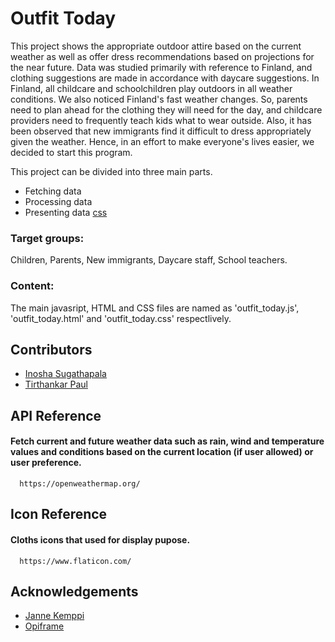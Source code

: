 # Outfit Today

This project shows the appropriate outdoor attire based on the current weather as well as offer dress recommendations based on projections for the near future. Data was studied primarily with reference to Finland, and clothing suggestions are made in accordance with daycare suggestions.  In Finland, all childcare and schoolchildren play outdoors in all weather conditions. We also noticed Finland's fast weather changes. So, parents need to plan ahead for the clothing they will need for the day, and childcare providers need to frequently teach kids what to wear outside. Also, it has been observed that new immigrants find it difficult to dress appropriately given the weather. Hence, in an effort to make everyone's lives easier, we decided to start this program. 

This project can be divided into three main parts. 
* Fetching data
* Processing data
* Presenting data [css](https://github.com/Inoshas/Outfit-Today/blob/ccfb0b6bc187f8e8a44d2aeabb95f927e442e5c3/outfit_today.css#L67)


### Target groups:
Children, Parents, New immigrants, Daycare staff, School teachers. 

### Content: 
The main javasript, HTML and CSS files are named as 'outfit_today.js', 'outfit_today.html' and 'outfit_today.css' respectlively. 

## Contributors

- [Inosha Sugathapala](https://github.com/Inoshas)
- [Tirthankar Paul](https://github.com/TirthankarPaul)


## API Reference

#### Fetch current and future weather data such as rain, wind and temperature values and conditions based on the current location (if user allowed) or user preference.

```http
  https://openweathermap.org/
```


## Icon Reference
#### Cloths icons that used for display pupose. 
```http
  https://www.flaticon.com/
```

## Acknowledgements

 - [Janne Kemppi](https://jannekemppi.wordpress.com/)
 - [Opiframe](https://opiframe.com/)
    
